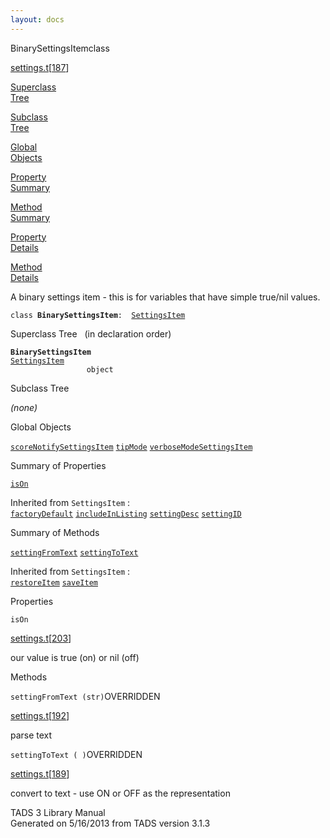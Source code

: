 ```yaml
---
layout: docs
---
```

<span class="title">BinarySettingsItem</span><span class="type">class</span>

[settings.t](../file/settings.t.html)\[[187](../source/settings.t.html#187)\]

[Superclass  
Tree](#_SuperClassTree_)

[Subclass  
Tree](#_SubClassTree_)

[Global  
Objects](#_ObjectSummary_)

[Property  
Summary](#_PropSummary_)

[Method  
Summary](#_MethodSummary_)

[Property  
Details](#_Properties_)

[Method  
Details](#_Methods_)



A binary settings item - this is for variables that have simple true/nil
values.

`class `**`BinarySettingsItem`**` :   `[`SettingsItem`](../object/SettingsItem.html)



<span id="_SuperClassTree_"></span>



<span class="hdln">Superclass Tree</span>   (in declaration order)



**`BinarySettingsItem`**  
[`SettingsItem`](../object/SettingsItem.html)  
`                 object`  
<span id="_SubClassTree_"></span>



<span class="hdln">Subclass Tree</span>  



*(none)* <span id="_ObjectSummary_"></span>



<span class="hdln">Global Objects</span>  



[`scoreNotifySettingsItem`](../object/scoreNotifySettingsItem.html) [`tipMode`](../object/tipMode.html) [`verboseModeSettingsItem`](../object/verboseModeSettingsItem.html)
<span id="_PropSummary_"></span>



<span class="hdln">Summary of Properties</span>  



[`isOn`](#isOn)

Inherited from `SettingsItem` :  
[`factoryDefault`](../object/SettingsItem.html#factoryDefault) [`includeInListing`](../object/SettingsItem.html#includeInListing) [`settingDesc`](../object/SettingsItem.html#settingDesc) [`settingID`](../object/SettingsItem.html#settingID)

<span id="_MethodSummary_"></span>



<span class="hdln">Summary of Methods</span>  



[`settingFromText`](#settingFromText) [`settingToText`](#settingToText)

Inherited from `SettingsItem` :  
[`restoreItem`](../object/SettingsItem.html#restoreItem) [`saveItem`](../object/SettingsItem.html#saveItem)

<span id="_Properties_"></span>



<span class="hdln">Properties</span>  



<span id="isOn"></span>

`isOn`

[settings.t](../file/settings.t.html)\[[203](../source/settings.t.html#203)\]



our value is true (on) or nil (off)



<span id="_Methods_"></span>



<span class="hdln">Methods</span>  



<span id="settingFromText"></span>

`settingFromText (str)`<span class="rem">OVERRIDDEN</span>

[settings.t](../file/settings.t.html)\[[192](../source/settings.t.html#192)\]



parse text



<span id="settingToText"></span>

`settingToText ( )`<span class="rem">OVERRIDDEN</span>

[settings.t](../file/settings.t.html)\[[189](../source/settings.t.html#189)\]



convert to text - use ON or OFF as the representation





TADS 3 Library Manual  
Generated on 5/16/2013 from TADS version 3.1.3


